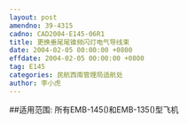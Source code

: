```yaml
---
layout: post
amendno: 39-4315
cadno: CAD2004-E145-06R1
title: 更换垂尾尾锥频闪灯电气导线束
date: 2004-02-05 00:00:00 +0800
effdate: 2004-02-05 00:00:00 +0800
tag: E145
categories: 民航西南管理局适航处
author: 李小虎
---
```


##适用范围:
所有EMB-145()和EMB-135()型飞机


